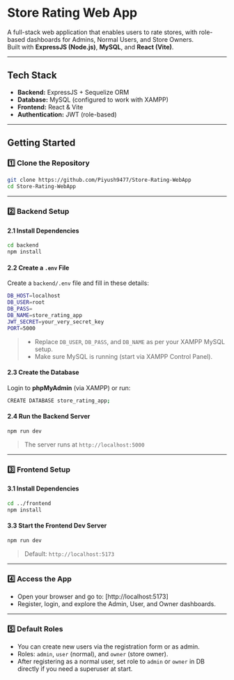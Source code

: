 # Store Rating Web App

A full-stack web application that enables users to rate stores, with role-based dashboards for Admins, Normal Users, and Store Owners.  
Built with **ExpressJS (Node.js)**, **MySQL**, and **React (Vite)**.

---

## **Tech Stack**

- **Backend:** ExpressJS + Sequelize ORM
- **Database:** MySQL (configured to work with XAMPP)
- **Frontend:** React & Vite
- **Authentication:** JWT (role-based)

---

## **Getting Started**

### 1️⃣ **Clone the Repository**
```bash
git clone https://github.com/Piyush9477/Store-Rating-WebApp
cd Store-Rating-WebApp
```

---

### 2️⃣ **Backend Setup**

#### 2.1 Install Dependencies
```bash
cd backend
npm install
```

#### 2.2 Create a `.env` File
Create a `backend/.env` file and fill in these details:
```bash
DB_HOST=localhost
DB_USER=root
DB_PASS=
DB_NAME=store_rating_app
JWT_SECRET=your_very_secret_key
PORT=5000
```
> - Replace `DB_USER`, `DB_PASS`, and `DB_NAME` as per your XAMPP MySQL setup.
> - Make sure MySQL is running (start via XAMPP Control Panel).

#### 2.3 Create the Database
Login to **phpMyAdmin** (via XAMPP) or run:
```bash
CREATE DATABASE store_rating_app;
```

#### 2.4 Run the Backend Server
```bash
npm run dev
```
> The server runs at `http://localhost:5000`

---

### 3️⃣ **Frontend Setup**

#### 3.1 Install Dependencies
```bash
cd ../frontend
npm install
```

#### 3.3 Start the Frontend Dev Server
```bash
npm run dev
```
> Default: `http://localhost:5173`

---

### 4️⃣ **Access the App**

- Open your browser and go to: [http://localhost:5173]
- Register, login, and explore the Admin, User, and Owner dashboards.

---

### 5️⃣ **Default Roles**

- You can create new users via the registration form or as admin.
- Roles: `admin`, `user` (normal), and `owner` (store owner).
- After registering as a normal user, set role to `admin` or `owner` in DB directly if you need a superuser at start.